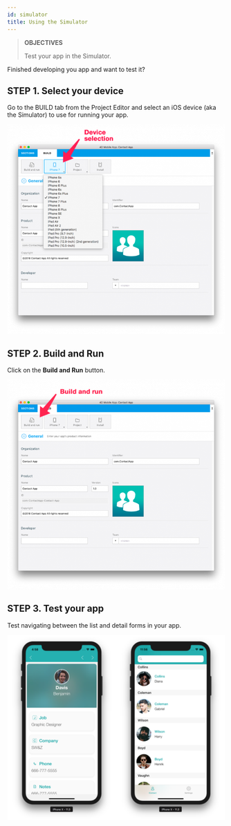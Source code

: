 ```yaml
---
id: simulator
title: Using the Simulator
---
```


> **OBJECTIVES**
> 
> Test your app in the Simulator.


Finished developing you app and want to test it?

## STEP 1. Select your device

Go to the BUILD tab from the Project Editor and select an iOS device (aka the Simulator) to use for running your app.

![Device selection](assets/en/test-build/device-selection-4D-for-ios.png)

## STEP 2. Build and Run

Click on the **Build and Run** button.

![Build and Run](assets/en/test-build/build-and-run-4D-for-iOS.png)

## STEP 3. Test your app

Test navigating between the list and detail forms in your app.

![Test in Simulator](assets/en/test-build/simulator-forms-4D-for-iOS.png) 
